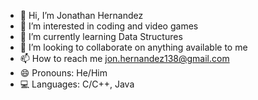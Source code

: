 - 👋 Hi, I’m Jonathan Hernandez
- 👀 I’m interested in coding and video games
- 🌱 I’m currently learning Data Structures
- 💞️ I’m looking to collaborate on anything available to me
- 📫 How to reach me jon.hernandez138@gmail.com
- 😄 Pronouns: He/Him
- 💻 Languages: C/C++, Java

<!---
JonHern/JonHern is a ✨ special ✨ repository because its `README.md` (this file) appears on your GitHub profile.
You can click the Preview link to take a look at your changes.
--->
